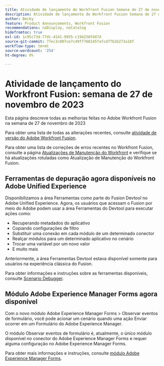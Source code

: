 ```yaml
---
title: Atividade de lançamento do Workfront Fusion Semana de 27 de novembro de 2023
description: Atividade de lançamento do Workfront Fusion Semana de 27 de novembro de 2023
author: Becky
feature: Product Announcements, Workfront Fusion
recommendations: noDisplay, noCatalog
hidefromtoc: true
exl-id: 1c95c734-77dc-4141-9955-c194258fd47d
source-git-commit: 77ec3c007ce7c49ff760145fafcd7f62b273a18f
workflow-type: tm+mt
source-wordcount: '254'
ht-degree: 0%

---
```


# Atividade de lançamento do Workfront Fusion: semana de 27 de novembro de 2023

Esta página descreve todas as melhorias feitas no Adobe Workfront Fusion na semana de 27 de novembro de 2023

Para obter uma lista de todas as alterações recentes, consulte [atividade de versão do Adobe Workfront Fusion](/help/workfront-fusion/fusion-product-releases/fusion-release-activity.md).

Para obter uma lista de correções de erros recentes no Workfront Fusion, consulte a página [Atualizações de Manutenção do Workfront](https://experienceleague.adobe.com/docs/workfront-known-issues/releases/current-updates.html?lang=pt-BR) e verifique se há atualizações rotuladas como Atualização de Manutenção do Workfront Fusion.

## Ferramentas de depuração agora disponíveis no Adobe Unified Experience

Disponibilizamos a área Ferramentas como parte do Fusion Devtool no Adobe Unified Experience. Agora, os usuários que acessam o Fusion por meio do Adobe podem usar a área Ferramentas do Devtool para executar ações como:

* Recuperando metadados do aplicativo
* Copiando configurações de filtro
* Substituir uma conexão em cada módulo de um determinado conector
* Realçar módulos para um determinado aplicativo no cenário
* Trocar uma variável por um novo valor
* E muito mais

Anteriormente, a área Ferramentas Devtool estava disponível somente para usuários na experiência clássica do Fusion.

Para obter informações e instruções sobre as ferramentas disponíveis, consulte [Scenario Debugger](/help/workfront-fusion/manage-scenarios/debug-a-scenario.md#tools).

## Módulo Adobe Experience Manager Forms agora disponível

Com o novo módulo Adobe Experience Manager Forms > Observar eventos de formulário, você pode acionar um cenário quando uma ação Enviar ocorrer em um Formulário do Adobe Experience Manager.

O módulo Observar eventos de formulário é, atualmente, o único módulo disponível no conector do Adobe Experience Manager Forms e requer alguma configuração no Adobe Experience Manager Forms.

Para obter mais informações e instruções, consulte [módulo Adobe Experience Manager Forms](/help/workfront-fusion/references/apps-and-modules/adobe-connectors/aem-forms-modules.md).
